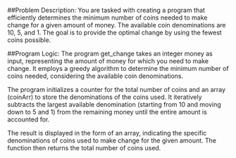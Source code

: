 ##Problem Description:
You are tasked with creating a program that efficiently determines the minimum number of coins needed to make change for a given amount of money. The available coin denominations are 10, 5, and 1. The goal is to provide the optimal change by using the fewest coins possible.

##Program Logic:
The program get_change takes an integer money as input, representing the amount of money for which you need to make change. It employs a greedy algorithm to determine the minimum number of coins needed, considering the available coin denominations.

The program initializes a counter for the total number of coins and an array (coinArr) to store the denominations of the coins used. It iteratively subtracts the largest available denomination (starting from 10 and moving down to 5 and 1) from the remaining money until the entire amount is accounted for.

The result is displayed in the form of an array, indicating the specific denominations of coins used to make change for the given amount. The function then returns the total number of coins used.